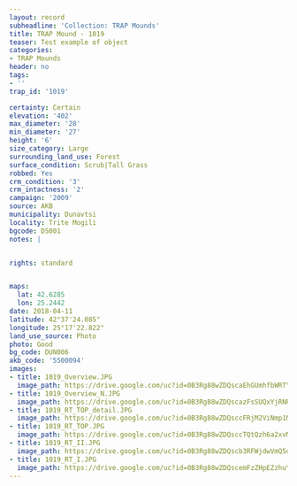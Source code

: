 ```yaml
---
layout: record
subheadline: 'Collection: TRAP Mounds'
title: TRAP Mound - 1019
teaser: Test example of object
categories:
- TRAP Mounds
header: no
tags:
- ''
trap_id: '1019'

certainty: Certain
elevation: '402'
max_diameter: '28'
min_diameter: '27'
height: '6'
size_category: Large
surrounding_land_use: Forest
surface_condition: Scrub|Tall Grass
robbed: Yes
crm_condition: '3'
crm_intactness: '2'
campaign: '2009'
source: AKB
municipality: Dunavtsi
locality: Trite Mogili
bgcode: DS001
notes: |


rights: standard


maps:
  lat: 42.6285
  lon: 25.2442
date: 2018-04-11
latitude: 42°37'24.085"
longitude: 25°17'22.822"
land_use_source: Photo
photo: Good
bg_code: DUN006
akb_code: '5500094'
images:
- title: 1019_Overview.JPG
  image_path: https://drive.google.com/uc?id=0B3Rg88wZDQscaEhGUmhfbWRTY0k
- title: 1019_Overview_N.JPG
  image_path: https://drive.google.com/uc?id=0B3Rg88wZDQscazFsSUQxYjRNRWM
- title: 1019_RT_TOP_detail.JPG
  image_path: https://drive.google.com/uc?id=0B3Rg88wZDQsccFRjM2ViNmp1MkE
- title: 1019_RT_TOP.JPG
  image_path: https://drive.google.com/uc?id=0B3Rg88wZDQsccTQtQzh6a2xvM28
- title: 1019_RT_II.JPG
  image_path: https://drive.google.com/uc?id=0B3Rg88wZDQscb3RFWjdwVmQ5dTA
- title: 1019_RT_I.JPG
  image_path: https://drive.google.com/uc?id=0B3Rg88wZDQscemFzZHpEZzhuY2s
---
```

